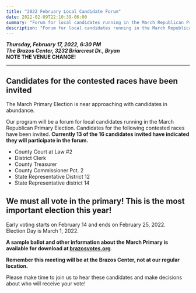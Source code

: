 ```yaml
---
title: "2022 February Local Candidate Forum"
date: 2022-02-09T22:10:39-06:00
summary: "Forum for local candidates running in the March Republican Primary Election"
description: "Forum for local candidates running in the March Republican Primary Election"
---
```


**_Thursday, February 17, 2022, 6:30 PM_**  
**_<strong><span class="hilite">The Brazos Center</strong>, 3232 Briarcrest Dr., Bryan</span>_**  
**NOTE THE VENUE CHANGE!**

---

## Candidates for the contested races have been invited

The March Primary Election is near approaching with candidates in abundance.  

Our program will be a forum for local candidates running in the March Republican Primary Election. Candidates for the following contested races have been invited. **<span class="hilite">Currently 13 of the 16 candidates invited have indicated they will participate in the forum.</span>**   

- County Court at Law #2
- District Clerk
- County Treasurer
- County Commissioner Pct. 2 
- State Representative District 12
- State Representative district 14

## We must all vote in the primary! This is the most important election this year!

<span class="hilite">Early voting starts on February 14 and ends on February 25, 2022.</span>     
<span class="hilite">Election Day is March 1, 2022.</span>    

**A sample ballot and other information about the March Primary is available for download at [brazosvotes.org](https://brazosvotes.org)**.  

**Remember **<span class="hilite">this meeting will be at the Brazos Center</span>**, not at our regular location.**   

Please make time to join us to hear these candidates and make decisions about who will receive your vote! 

